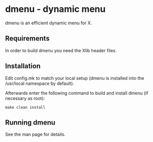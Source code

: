 # dmenu - dynamic menu

dmenu is an efficient dynamic menu for X.

## Requirements

In order to build dmenu you need the Xlib header files.

## Installation

Edit config.mk to match your local setup (dmenu is installed into the
/usr/local namespace by default).

Afterwards enter the following command to build and install dmenu (if
necessary as root):

    make clean install

## Running dmenu

See the man page for details.
